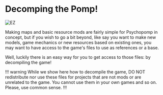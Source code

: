 # Decomping the Pomp!

![EZ](https://github.com/user-attachments/assets/6ccc1607-3bd9-49df-968b-e2405776e0b5)

Making maps and basic resource mods are fairly simple for Psychopomp in concept, but if you wish to go a bit beyond,
like say you want to make new models, game mechanics or new resources based on existing ones, you may want to have access to the game's files to use as references or a base.

Well, luckily there is an easy way for you to get access to those files: by decompiling the game!

!!! warning 
    While we show here how to decompile the game, DO NOT redistribute nor use these files for projects that are not mods or are unrelated to the game.
    You cannot use them in your own games and so on. Please, use common sense.
!!!
    
